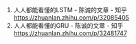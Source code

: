 1. 人人都能看懂的LSTM - 陈诚的文章 - 知乎 https://zhuanlan.zhihu.com/p/32085405
2. 人人都能看懂的GRU - 陈诚的文章 - 知乎 https://zhuanlan.zhihu.com/p/32481747

